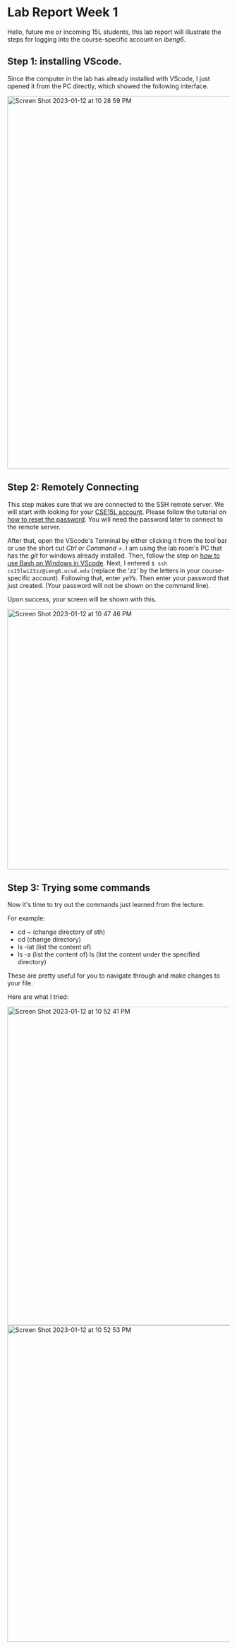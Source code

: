 # Lab Report Week 1

Hello, future me or incoming 15L students, this lab report will illustrate the steps for logging into the course-specific account on *ibeng6*.

## Step 1: installing VScode. 
Since the computer in the lab has already installed with VScode, I just opened it from the PC directly, which showed the following interface. 

<img width="845" alt="Screen Shot 2023-01-12 at 10 28 59 PM" src="https://user-images.githubusercontent.com/101618208/212252576-6418d005-101e-4ce7-b94f-c76e37c7bcc2.png">

## Step 2: Remotely Connecting
This step makes sure that we are connected to the SSH remote server. We will start with looking for your [CSE15L account](https://sdacs.ucsd.edu/~icc/index.php). Please follow the tutorial on [how to reset the password](https://docs.google.com/document/d/1hs7CyQeh-MdUfM9uv99i8tqfneos6Y8bDU0uhn1wqho/edit). You will need the password later to connect to the remote server.

After that, open the VScode's Terminal by either clicking it from the tool bar or use the short cut *Ctrl or Command +*. I am using the lab room's PC that has the *git* for windows already installed. Then, follow the step on [how to use Bash on Windows in VScode](https://stackoverflow.com/questions/42606837/how-do-i-use-bash-on-windows-from-the-visual-studio-code-integrated-terminal/50527994#50527994). 
Next, I entered `$ ssh cs15lwi23zz@ieng6.ucsd.edu` (replace the 'zz' by the letters in your course-specific account). Following that, enter *yeYs*. Then enter your password that just created. (Your password will not be shown on the command line).

Upon success, your screen will be shown with this.

<img width="590" alt="Screen Shot 2023-01-12 at 10 47 46 PM" src="https://user-images.githubusercontent.com/101618208/212255402-a88ac753-d87a-4688-aae4-988c32ee701d.png">

## Step 3: Trying some commands
Now it's time to try out the commands just learned from the lecture. 

For example:
* cd ~ (change directory of sth)
* cd (change directory)
* ls -lat (list the content of)
* ls -a (list the content of)
ls <directory> (list the content under the specified directory)
  
These are pretty useful for you to navigate through and make changes to your file.
  
Here are what I tried:

<img width="722" alt="Screen Shot 2023-01-12 at 10 52 41 PM" src="https://user-images.githubusercontent.com/101618208/212256132-b538e4b4-2998-4b4d-b214-c36c9ced5707.png">
<img width="718" alt="Screen Shot 2023-01-12 at 10 52 53 PM" src="https://user-images.githubusercontent.com/101618208/212256160-4bbdc8fb-73c4-4b98-b9da-e99134a86a71.png">
